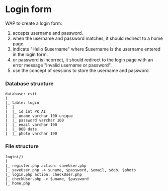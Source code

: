 # Login form

WAP to create a login form:

1. accepts username and password.
2. when the username and password matches, it should redirect to a home page.
3. indicate "Hello $username" where $username is the username entered in the login form.
4. or password is incorrect, it should redirect to the login page with an error message "Invalid username or password".
5. use the concept of sessions to store the username and password.

### Database structure

```db
database: csit
|
|_ table: login
|  |
|  |_ id int PK AI
|  |_ uname varchar 100 unique
|  |_ password varchar 100
|  |_ email varchar 100
|  |_ DOB date
|  |_ photo varchar 100

```

### File structure

```file
login(/)
|
|_ register.php action: saveUser.php
|_ saveUser.php -> $uname, $password, $email, $dob, $photo
|_ login.php action: checkUser.php
|_ checkUser.php -> $uname, $password
|_ home.php
```

